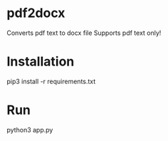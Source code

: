 # pdf2docx
Converts pdf text to docx file
Supports pdf text only!

# Installation

pip3 install -r requirements.txt

# Run
python3 app.py
